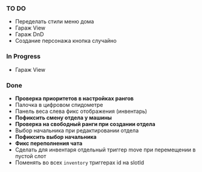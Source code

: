 ### TO DO

- Переделать стили меню дома
- Гараж View
- Гараж DnD
- Создание персонажа кнопка случайно

### In Progress

- Гараж View

### Done

+ **Проверка приоритетов в настройках рангов**
+ Палочка в цифровом спидометре
+ Панель веса слева фикс отображения (инвентарь)
+ **Пофиксить смену отдела у машины**
+ **Проверка на свободный ранги при создании отдела**
+ Выбор начальника при редактировании отдела
+ **Пофиксить выбор начальника**
+ **Фикс переполнения чата**
+ Сделать для инвентаря отдельный триггер move при перемещении в пустой слот
+ Поменять во всех `inventory` триггерах id на slotId